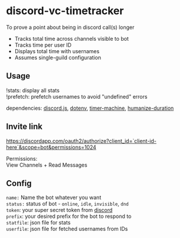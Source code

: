 # discord-vc-timetracker

To prove a point about being in discord call(s) longer
  - Tracks total time across channels visible to bot
  - Tracks time per user ID
  - Displays total time with usernames
  - Assumes single-guild configuration

## Usage
!stats: display all stats  
!prefetch: prefetch usernames to avoid "undefined" errors

dependencies: [discord.js](discord.js.org), [dotenv](https://www.npmjs.com/package/dotenv), [timer-machine](https://www.npmjs.com/package/timer-machine), [humanize-duration](humanize-duration)

## Invite link
https://discordapp.com/oauth2/authorize?client_id=`client-id-here`&scope=bot&permissions=1024

Permissions:  
View Channels + Read Messages

## Config
 `name:` Name the bot whatever you want  
 `status:` status of bot - `online`, `idle`, `invisible`, `dnd`  
 `token`: your super secret token from [discord](https://discordapp.com/developers/applications/)  
 `prefix`: your desired prefix for the bot to respond to  
 `statfile`: json file for stats  
 `userfile`: json file for fetched usernames from IDs
